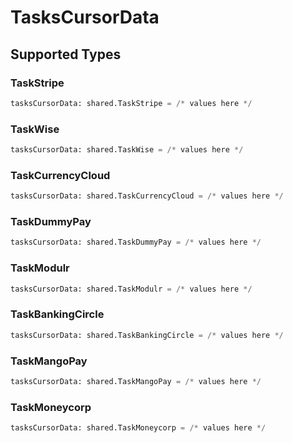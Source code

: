 # TasksCursorData


## Supported Types

### TaskStripe

```python
tasksCursorData: shared.TaskStripe = /* values here */
```

### TaskWise

```python
tasksCursorData: shared.TaskWise = /* values here */
```

### TaskCurrencyCloud

```python
tasksCursorData: shared.TaskCurrencyCloud = /* values here */
```

### TaskDummyPay

```python
tasksCursorData: shared.TaskDummyPay = /* values here */
```

### TaskModulr

```python
tasksCursorData: shared.TaskModulr = /* values here */
```

### TaskBankingCircle

```python
tasksCursorData: shared.TaskBankingCircle = /* values here */
```

### TaskMangoPay

```python
tasksCursorData: shared.TaskMangoPay = /* values here */
```

### TaskMoneycorp

```python
tasksCursorData: shared.TaskMoneycorp = /* values here */
```

